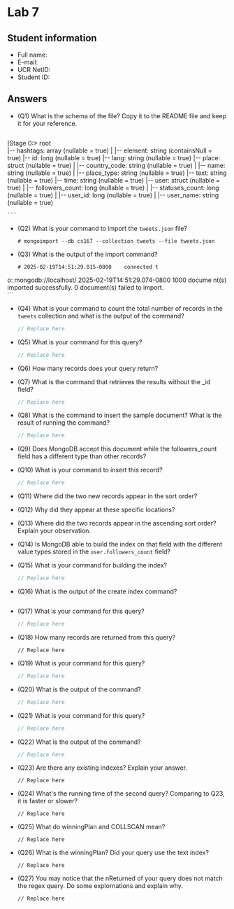 # Lab 7

## Student information

* Full name:
* E-mail:
* UCR NetID:
* Student ID:

## Answers

* (Q1) What is the schema of the file? Copy it to the README file and keep it for your reference.

    ```
[Stage 0:>
root                                 
 |-- hashtags: array (nullable = true)
 |    |-- element: string (containsNull = true)
 |-- id: long (nullable = true)
 |-- lang: string (nullable = true)
 |-- place: struct (nullable = true)
 |    |-- country_code: string (nullable = true)
 |    |-- name: string (nullable = true)
 |    |-- place_type: string (nullable = true)
 |-- text: string (nullable = true)
 |-- time: string (nullable = true)
 |-- user: struct (nullable = true)
 |    |-- followers_count: long (nullable = true)
 |    |-- statuses_count: long (nullable = true)
 |    |-- user_id: long (nullable = true)
 |    |-- user_name: string (nullable = true)

    ```

* (Q2) What is your command to import the `tweets.json` file?

    ```shell
    # mongoimport --db cs167 --collection tweets --file tweets.json
    ```

* (Q3) What is the output of the import command?

    ```text
    # 2025-02-19T14:51:29.015-0800    connected t
o: mongodb://localhost/                    2025-02-19T14:51:29.074-0800    1000 docume
nt(s) imported successfully. 0 document(s) failed to import.                          
    ```

* (Q4) What is your command to count the total number of records in the `tweets` collection and what is the output of the command?

    ```javascript
    // Replace here
    ```

* (Q5) What is your command for this query?

    ```javascript
    // Replace here
    ```

* (Q6) How many records does your query return?

* (Q7) What is the command that retrieves the results without the _id field?

    ```javascript
    // Replace here
    ```

* (Q8) What is the command to insert the sample document? What is the result of running the command?

    ```javascript
    // Replace here
    ```


* (Q9) Does MongoDB accept this document while the followers_count field has a different type than other records?

* (Q10) What is your command to insert this record?

    ```javascript
    // Replace here
    ```


* (Q11) Where did the two new records appear in the sort order?


* (Q12) Why did they appear at these specific locations?


* (Q13) Where did the two records appear in the ascending sort order? Explain your observation.


* (Q14) Is MongoDB able to build the index on that field with the different value types stored in the `user.followers_count` field?


* (Q15) What is your command for building the index?

    ```javascript
    // Replace here
    ```

* (Q16) What is the output of the create index command?

    ```text
    ```

* (Q17) What is your command for this query?

    ```javascript
    // Replace here
    ```

* (Q18) How many records are returned from this query?

    ```
    // Replace here
    ```

* (Q19) What is your command for this query?
    ```javascript
    // Replace here
    ```

* (Q20) What is the output of the command?
    ```javascript
    // Replace here
    ```

* (Q21) What is your command for this query?
    ```javascript
    // Replace here
    ```
    
* (Q22) What is the output of the command?
    ```javascript
    // Replace here
    ```
    
* (Q23) Are there any existing indexes? Explain your answer.
    ```text
    // Replace here
    ```
    
* (Q24) What's the running time of the second query? Comparing to Q23, it is faster or slower?
    ```text
    // Replace here
    ```

* (Q25) What do winningPlan and COLLSCAN mean?
    ```text
    // Replace here
    ```

* (Q26) What is the winningPlan? Did your query use the text index?
    ```text
    // Replace here
    ```

* (Q27) You may notice that the nReturned of your query does not match the regex query. Do some explornations and explain why.
    ```text
    // Replace here
    ```


